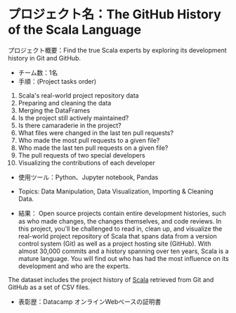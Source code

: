 
# プロジェクト名：The GitHub History of the Scala Language

プロジェクト概要：Find the true Scala experts by exploring its development history in Git and GitHub.

- チーム数：1名
- 手順：(Project tasks order)
1. Scala's real-world project repository data
2. Preparing and cleaning the data
3. Merging the DataFrames
4. Is the project still actively maintained?
5. Is there camaraderie in the project?
6. What files were changed in the last ten pull requests?
7. Who made the most pull requests to a given file?
8. Who made the last ten pull requests on a given file?
9. The pull requests of two special developers
10. Visualizing the contributions of each developer

- 使用ツール：Python、Jupyter notebook, Pandas
- Topics: Data Manipulation, Data Visualization, Importing & Cleaning Data.

- 結果： Open source projects contain entire development histories, such as who made changes, the changes themselves, and code reviews. In this project, you'll be challenged to read in, clean up, and visualize the real-world project repository of Scala that spans data from a version control system (Git) as well as a project hosting site (GitHub). With almost 30,000 commits and a history spanning over ten years, Scala is a mature language. You will find out who has had the most influence on its development and who are the experts.

The dataset includes the project history of [Scala](http://www.scala-lang.org/) retrieved from Git and GitHub as a set of CSV files.

- 表彰歴：Datacamp オンラインWebベースの証明書 
